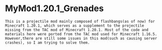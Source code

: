 # MyMod1.20.1_Grenades
    This is a projectile mod mainly composed of flashbangs(as of now) for Minecraft 1.20.1, which serves as a supplement to the projectile missing from the TAC mod of Minecraft 1.20.1. Most of the code and materials here were ported from the TAC mod used for Minecraft 1.16.5. 
    However,there are still some issues in this mod(such as causing server crashes), so I am trying to solve them.

